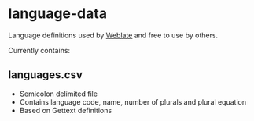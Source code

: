# language-data

Language definitions used by [Weblate](https://weblate.org/) and free to use by others.

Currently contains:

## languages.csv

* Semicolon delimited file
* Contains language code, name, number of plurals and plural equation
* Based on Gettext definitions
